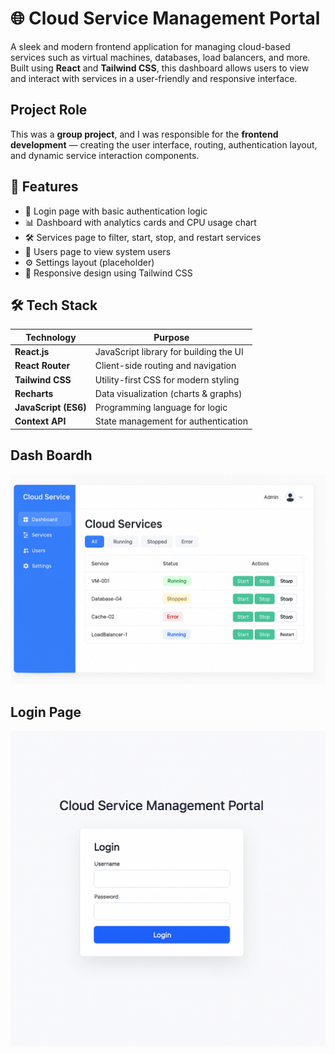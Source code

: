 # 🌐 Cloud Service Management Portal

A sleek and modern frontend application for managing cloud-based services such as virtual machines, databases, load balancers, and more. Built using **React** and **Tailwind CSS**, this dashboard allows users to view and interact with services in a user-friendly and responsive interface.

##  Project Role

This was a **group project**, and I was responsible for the **frontend development** — creating the user interface, routing, authentication layout, and dynamic service interaction components.

## 🚀 Features

- 🔐 Login page with basic authentication logic
- 📊 Dashboard with analytics cards and CPU usage chart
- 🛠️ Services page to filter, start, stop, and restart services
- 👥 Users page to view system users
- ⚙️ Settings layout (placeholder)
- 📱 Responsive design using Tailwind CSS

## 🛠️ Tech Stack

| Technology        | Purpose                                   |
|-------------------|--------------------------------------------|
| **React.js**       | JavaScript library for building the UI     |
| **React Router**   | Client-side routing and navigation         |
| **Tailwind CSS**   | Utility-first CSS for modern styling       |
| **Recharts**       | Data visualization (charts & graphs)       |
| **JavaScript (ES6)**| Programming language for logic             |
| **Context API**    | State management for authentication        |


## Dash Boardh
![image alt](images/dashboard.png)

## Login Page
![image alt](images/login.png)


